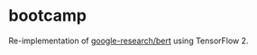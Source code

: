 # bootcamp
Re-implementation of [google-research/bert](https://github.com/google-research/bert) using TensorFlow 2.
